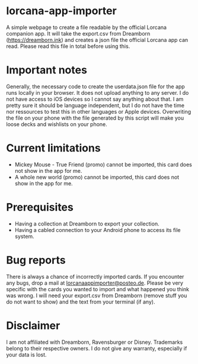 # lorcana-app-importer

A simple webpage to create a file readable by the official Lorcana companion app. It will take the export.csv from Dreamborn (https://dreamborn.ink) and creates a json file the official Lorcana app can read. Please read this file in total before using this.

# Important notes

Generally, the necessary code to create the userdata.json file for the app runs locally in your browser. It does not upload anything to any server. I do not have access to iOS devices so I cannot say anything about that. I am pretty sure it should be language independent, but I do not have the time nor ressources to test this in other languages or Apple devices. Overwriting the file on your phone with the file generated by this script will make you loose decks and wishlists on your phone.

# Current limitations

- Mickey Mouse - True Friend (promo) cannot be imported, this card does not show in the app for me.
- A whole new world (promo) cannot be imported, this card does not show in the app for me.

# Prerequisites

- Having a collection at Dreamborn to export your collection.
- Having a cabled connection to your Android phone to access its file system.

# Bug reports

There is always a chance of incorrectly imported cards. If you encounter any bugs, drop a mail at lorcanaappimporter@posteo.de. Please be very specific with the cards you wanted to import and what happened you think was wrong. I will need your export.csv from Dreamborn (remove stuff you do not want to show) and the text from your terminal (if any).

# Disclaimer
I am not affiliated with Dreamborn, Ravensburger or Disney. Trademarks belong to their respective owners. I do not give any warranty, especially if your data is lost.
